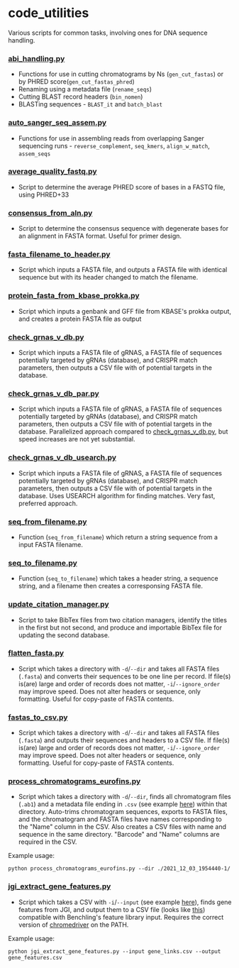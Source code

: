 # code_utilities
Various scripts for common tasks, involving ones for DNA sequence handling.

### [abi_handling.py](https://github.com/liberjul/code_utilities/blob/main/abi_handling.py)

- Functions for use in cutting chromatograms by Ns (`gen_cut_fastas`) or by PHRED score(`gen_cut_fastas_phred`)
- Renaming using a metadata file (`rename_seqs`)
- Cutting BLAST record headers (`bin_nomen`)
- BLASTing sequences - `BLAST_it` and `batch_blast`

### [auto_sanger_seq_assem.py](https://github.com/liberjul/code_utilities/blob/main/auto_sanger_seq_assem.py)

- Functions for use in assembling reads from overlapping Sanger sequencing runs - `reverse_complement`, `seq_kmers`, `align_w_match`, `assem_seqs`

### [average_quality_fastq.py](https://github.com/liberjul/code_utilities/blob/main/average_quality_fastq.py)

- Script to determine the average PHRED score of bases in a FASTQ file, using PHRED+33

### [consensus_from_aln.py](https://github.com/liberjul/code_utilities/blob/main/consensus_from_aln.py)

- Script to determine the consensus sequence with degenerate bases for an alignment in FASTA format. Useful for primer design.

### [fasta_filename_to_header.py](https://github.com/liberjul/code_utilities/blob/main/fasta_filename_to_header.py)

- Script which inputs a FASTA file, and outputs a FASTA file with identical sequence but with its header changed to match the filename.

### [protein_fasta_from_kbase_prokka.py](https://github.com/liberjul/code_utilities/blob/main/protein_fasta_from_kbase_prokka.py)

- Script which inputs a genbank and GFF file from KBASE's prokka output, and creates a protein FASTA file as output

### [check_grnas_v_db.py](https://github.com/liberjul/code_utilities/blob/main/check_grnas_v_db.py)

- Script which inputs a FASTA file of gRNAS, a FASTA file of sequences potentially targeted by gRNAs (database), and CRISPR match parameters, then outputs a CSV file with of potential targets in the database.

### [check_grnas_v_db_par.py](https://github.com/liberjul/code_utilities/blob/main/check_grnas_v_db_par.py)

- Script which inputs a FASTA file of gRNAS, a FASTA file of sequences potentially targeted by gRNAs (database), and CRISPR match parameters, then outputs a CSV file with of potential targets in the database. Parallelized approach compared to [check_grnas_v_db.py](https://github.com/liberjul/code_utilities/blob/main/check_grnas_v_db.py), but speed increases are not yet substantial.

### [check_grnas_v_db_usearch.py](https://github.com/liberjul/code_utilities/blob/main/check_grnas_v_db_usearch.py)

- Script which inputs a FASTA file of gRNAS, a FASTA file of sequences potentially targeted by gRNAs (database), and CRISPR match parameters, then outputs a CSV file with of potential targets in the database. Uses USEARCH algorithm for finding matches. Very fast, preferred approach.

### [seq_from_filename.py](https://github.com/liberjul/code_utilities/blob/main/seq_from_filename.py)

- Function (`seq_from_filename`) which return a string sequence from a input FASTA filename.

### [seq_to_filename.py](https://github.com/liberjul/code_utilities/blob/main/seq_to_filename.py)

- Function (`seq_to_filename`) which takes a header string, a sequence string, and a filename then creates a corresponsing FASTA file.

### [update_citation_manager.py](https://github.com/liberjul/code_utilities/blob/main/update_citation_manager.py)

- Script to take BibTex files from two citation managers, identify the titles in the first but not second, and produce and importable BibTex file for updating the second database.

### [flatten_fasta.py](https://github.com/liberjul/code_utilities/blob/main/flatten_fasta.py)

- Script which takes a directory with `-d`/`--dir` and takes all FASTA files (`.fasta`) and converts their sequences to be one line per record. If file(s) is(are) large and order of records does not matter, `-i`/`--ignore_order` may improve speed. Does not alter headers or sequence, only formatting. Useful for copy-paste of FASTA contents.

### [fastas_to_csv.py](https://github.com/liberjul/code_utilities/blob/main/fastas_to_csv.py)

- Script which takes a directory with `-d`/`--dir` and takes all FASTA files (`.fasta`) and outputs their sequences and headers to a CSV file. If file(s) is(are) large and order of records does not matter, `-i`/`--ignore_order` may improve speed. Does not alter headers or sequence, only formatting. Useful for copy-paste of FASTA contents.

### [process_chromatograms_eurofins.py](https://github.com/liberjul/code_utilities/blob/main/process_chromatograms_eurofins.py)

- Script which takes a directory with `-d`/`--dir`, finds all chromatogram files (`.ab1`) and a metadata file ending in `.csv` (see example [here](https://github.com/liberjul/code_utilities/blob/main/example_metadata.csv)) within that directory. Auto-trims chromatogram sequences, exports to FASTA files, and the chromatogram and FASTA files have names corresponding to the "Name" column in the CSV. Also creates a CSV files with name and sequence in the same directory. "Barcode" and "Name" columns are required in the CSV.

Example usage:
```
python process_chromatograms_eurofins.py --dir ./2021_12_03_1954440-1/
```

### [jgi_extract_gene_features.py](https://github.com/liberjul/code_utilities/blob/main/jgi_extract_gene_features.py)

- Script which takes a CSV with `-i`/`--input` (see example [here](https://github.com/liberjul/code_utilities/blob/main/gene_links.csv)), finds gene features from JGI, and output them to a CSV file (looks like [this](https://github.com/liberjul/code_utilities/blob/main/gene_features.csv)) compatible with Benchling's feature library input. Requires the correct version of [chromedriver](https://chromedriver.chromium.org/downloads) on the PATH.

Example usage:
```
python jgi_extract_gene_features.py --input gene_links.csv --output gene_features.csv
```
